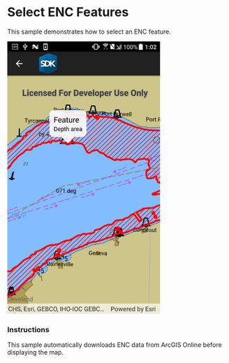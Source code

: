# Select ENC Features

This sample demonstrates how to select an ENC feature.

<img src="SelectEncFeatures.jpg" width="350"/>

### Instructions

This sample automatically downloads ENC data from ArcGIS Online before displaying the map.